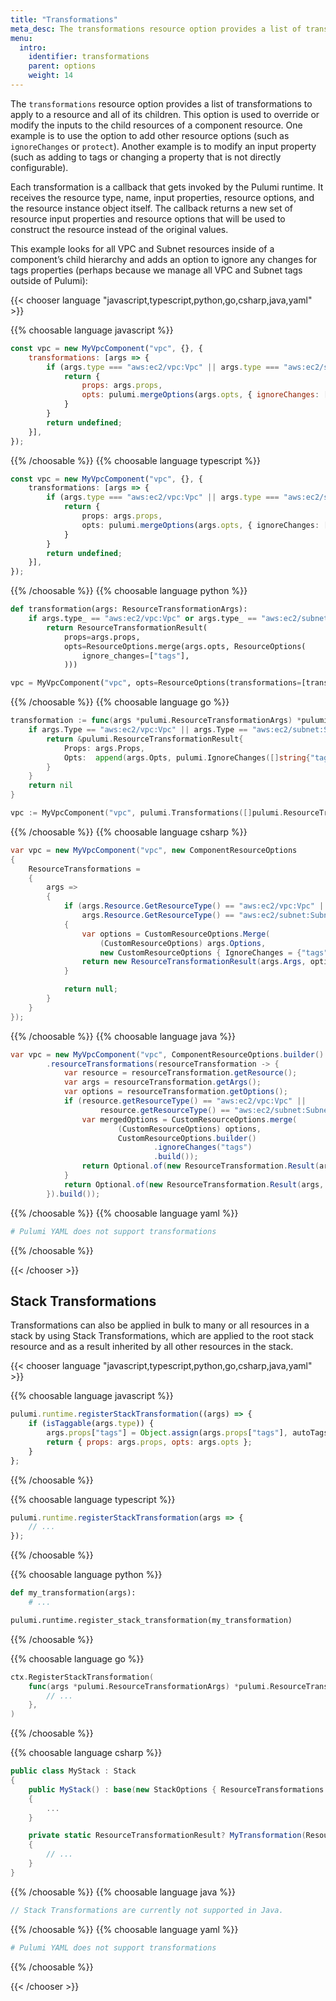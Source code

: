 ```yaml
---
title: "Transformations"
meta_desc: The transformations resource option provides a list of transformations to apply to a resource and all of its children.
menu:
  intro:
    identifier: transformations
    parent: options
    weight: 14
---
```


The `transformations` resource option provides a list of transformations to apply to a resource and all of its children. This option is used to override or modify the inputs to the child resources of a component resource. One example is to use the option to add other resource options (such as `ignoreChanges` or `protect`). Another example is to modify an input property (such as adding to tags or changing a property that is not directly configurable).

Each transformation is a callback that gets invoked by the Pulumi runtime. It receives the resource type, name, input properties, resource options, and the resource instance object itself. The callback returns a new set of resource input properties and resource options that will be used to construct the resource instead of the original values.

This example looks for all VPC and Subnet resources inside of a component’s child hierarchy and adds an option to ignore any changes for tags properties (perhaps because we manage all VPC and Subnet tags outside of Pulumi):

{{< chooser language "javascript,typescript,python,go,csharp,java,yaml" >}}

{{% choosable language javascript %}}

```javascript
const vpc = new MyVpcComponent("vpc", {}, {
    transformations: [args => {
        if (args.type === "aws:ec2/vpc:Vpc" || args.type === "aws:ec2/subnet:Subnet") {
            return {
                props: args.props,
                opts: pulumi.mergeOptions(args.opts, { ignoreChanges: ["tags"] })
            }
        }
        return undefined;
    }],
});
```

{{% /choosable %}}
{{% choosable language typescript %}}

```typescript
const vpc = new MyVpcComponent("vpc", {}, {
    transformations: [args => {
        if (args.type === "aws:ec2/vpc:Vpc" || args.type === "aws:ec2/subnet:Subnet") {
            return {
                props: args.props,
                opts: pulumi.mergeOptions(args.opts, { ignoreChanges: ["tags"] })
            }
        }
        return undefined;
    }],
});
```

{{% /choosable %}}
{{% choosable language python %}}

```python
def transformation(args: ResourceTransformationArgs):
    if args.type_ == "aws:ec2/vpc:Vpc" or args.type_ == "aws:ec2/subnet:Subnet":
        return ResourceTransformationResult(
            props=args.props,
            opts=ResourceOptions.merge(args.opts, ResourceOptions(
                ignore_changes=["tags"],
            )))

vpc = MyVpcComponent("vpc", opts=ResourceOptions(transformations=[transformation]))
```

{{% /choosable %}}
{{% choosable language go %}}

```go
transformation := func(args *pulumi.ResourceTransformationArgs) *pulumi.ResourceTransformationResult {
    if args.Type == "aws:ec2/vpc:Vpc" || args.Type == "aws:ec2/subnet:Subnet" {
        return &pulumi.ResourceTransformationResult{
            Props: args.Props,
            Opts:  append(args.Opts, pulumi.IgnoreChanges([]string{"tags"}))
        }
    }
    return nil
}

vpc := MyVpcComponent("vpc", pulumi.Transformations([]pulumi.ResourceTransformation{transformation}))
```

{{% /choosable %}}
{{% choosable language csharp %}}

```csharp
var vpc = new MyVpcComponent("vpc", new ComponentResourceOptions
{
    ResourceTransformations =
    {
        args =>
        {
            if (args.Resource.GetResourceType() == "aws:ec2/vpc:Vpc" ||
                args.Resource.GetResourceType() == "aws:ec2/subnet:Subnet")
            {
                var options = CustomResourceOptions.Merge(
                    (CustomResourceOptions) args.Options,
                    new CustomResourceOptions { IgnoreChanges = {"tags"} });
                return new ResourceTransformationResult(args.Args, options);
            }

            return null;
        }
    }
});
```

{{% /choosable %}}
{{% choosable language java %}}

```java
var vpc = new MyVpcComponent("vpc", ComponentResourceOptions.builder()
        .resourceTransformations(resourceTransformation -> {
            var resource = resourceTransformation.getResource();
            var args = resourceTransformation.getArgs();
            var options = resourceTransformation.getOptions();
            if (resource.getResourceType() == "aws:ec2/vpc:Vpc" ||
                    resource.getResourceType() == "aws:ec2/subnet:Subnet") {
                var mergedOptions = CustomResourceOptions.merge(
                        (CustomResourceOptions) options,
                        CustomResourceOptions.builder()
                                .ignoreChanges("tags")
                                .build());
                return Optional.of(new ResourceTransformation.Result(args, mergedOptions));
            }
            return Optional.of(new ResourceTransformation.Result(args, options));
        }).build());

```

{{% /choosable %}}
{{% choosable language yaml %}}

```yaml
# Pulumi YAML does not support transformations
```

{{% /choosable %}}

{{< /chooser >}}

## Stack Transformations

Transformations can also be applied in bulk to many or all resources in a stack by using Stack Transformations, which are applied to the root stack resource and as a result inherited by all other resources in the stack.

{{< chooser language "javascript,typescript,python,go,csharp,java,yaml" >}}

{{% choosable language javascript %}}

```javascript
pulumi.runtime.registerStackTransformation((args) => {
    if (isTaggable(args.type)) {
        args.props["tags"] = Object.assign(args.props["tags"], autoTags);
        return { props: args.props, opts: args.opts };
    }
};
```

{{% /choosable %}}

{{% choosable language typescript %}}

```typescript
pulumi.runtime.registerStackTransformation(args => {
    // ...
});
```

{{% /choosable %}}

{{% choosable language python %}}

```python
def my_transformation(args):
    # ...

pulumi.runtime.register_stack_transformation(my_transformation)
```

{{% /choosable %}}

{{% choosable language go %}}

```go
ctx.RegisterStackTransformation(
    func(args *pulumi.ResourceTransformationArgs) *pulumi.ResourceTransformationResult {
        // ...
    },
)
```

{{% /choosable %}}

{{% choosable language csharp %}}

```csharp
public class MyStack : Stack
{
    public MyStack() : base(new StackOptions { ResourceTransformations = { MyTransformation } })
    {
        ...
    }

    private static ResourceTransformationResult? MyTransformation(ResourceTransformationArgs args)
    {
        // ...
    }
}
```

{{% /choosable %}}
{{% choosable language java %}}

```java
// Stack Transformations are currently not supported in Java.
```

{{% /choosable %}}
{{% choosable language yaml %}}

```yaml
# Pulumi YAML does not support transformations
```

{{% /choosable %}}

{{< /chooser >}}
